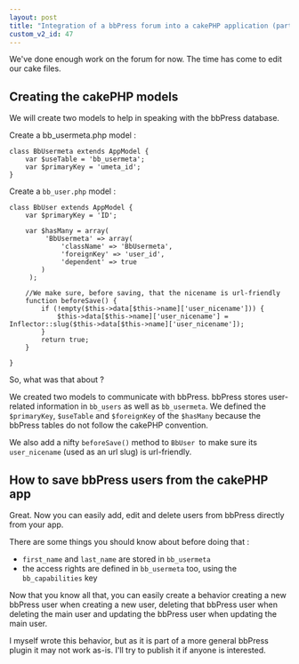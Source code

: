 ```yaml
---
layout: post
title: "Integration of a bbPress forum into a cakePHP application (part 2)"
custom_v2_id: 47
---
```


We've done enough work on the forum for now. The time has come to edit our
cake files.

## Creating the cakePHP models

We will create two models to help in speaking with the bbPress database.

Create a bb_usermeta.php model :

    
    class BbUsermeta extends AppModel {  
    	var $useTable = 'bb_usermeta';  
    	var $primaryKey = 'umeta_id';  
    }

Create a `bb_user.php` model :

    
    class BbUser extends AppModel {  
    	var $primaryKey = 'ID';  
      
    	var $hasMany = array(  
    		 'BbUsermeta' => array(  
    			 'className' => 'BbUsermeta',  
    			 'foreignKey' => 'user_id',  
    			 'dependent' => true  
    		)  
    	 );  
      
    	//We make sure, before saving, that the nicename is url-friendly  
    	function beforeSave() {  
    		if (!empty($this->data[$this->name]['user_nicename'])) {  
    			$this->data[$this->name]['user_nicename'] = Inflector::slug($this->data[$this->name]['user_nicename']);  
    		}  
    		return true;  
    	}  
      
    }

So, what was that about ?

We created two models to communicate with bbPress. bbPress stores user-related
information in `bb_users` as well as `bb_usermeta`. We defined the
`$primaryKey`, `$useTable` and `$foreignKey` of the `$hasMany` because the
bbPress tables do not follow the cakePHP convention.

We also add a nifty `beforeSave()` method to `BbUser `to make sure its
`user_nicename` (used as an url slug) is url-friendly.

## How to save bbPress users from the cakePHP app

Great. Now you can easily add, edit and delete users from bbPress directly
from your app.

There are some things you should know about before doing that :

  * `first_name` and `last_name` are stored in `bb_usermeta`
  * the access rights are defined in `bb_usermeta` too, using the `bb_capabilities` key

Now that you know all that, you can easily create a behavior creating a new
bbPress user when creating a new user, deleting that bbPress user when
deleting the main user and updating the bbPress user when updating the main
user.

I myself wrote this behavior, but as it is part of a more general bbPress
plugin it may not work as-is. I'll try to publish it if anyone is interested.

